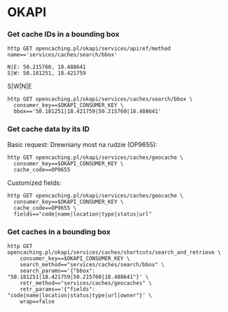 # OKAPI

### Get cache IDs in a bounding box

```console
http GET opencaching.pl/okapi/services/apiref/method name=='services/caches/search/bbox'
```

```
N|E: 50.215760, 18.488641
S|W: 50.181251, 18.421759
```

S|W|N|E

```console
http GET opencaching.pl/okapi/services/caches/search/bbox \
  consumer_key==$OKAPI_CONSUMER_KEY \
  bbox=='50.181251|18.421759|50.215760|18.488641'
```

### Get cache data by its ID

Basic request: Drewniany most na rudzie (OP9655):

```console
http GET opencaching.pl/okapi/services/caches/geocache \
  consumer_key==$OKAPI_CONSUMER_KEY \
  cache_code==OP9655
```

Customized fields:

```console
http GET opencaching.pl/okapi/services/caches/geocache \
  consumer_key==$OKAPI_CONSUMER_KEY \
  cache_code==OP9655 \
  fields=="code|name|location|type|status|url"
```

### Get caches in a bounding box

```console
http GET opencaching.pl/okapi/services/caches/shortcuts/search_and_retrieve \
    consumer_key==$OKAPI_CONSUMER_KEY \
    search_method=="services/caches/search/bbox" \
    search_params=='{"bbox": "50.181251|18.421759|50.215760|18.488641"}' \
    retr_method=="services/caches/geocaches" \
    retr_params=='{"fields": "code|name|location|status|type|url|owner"}' \
    wrap==false
```
